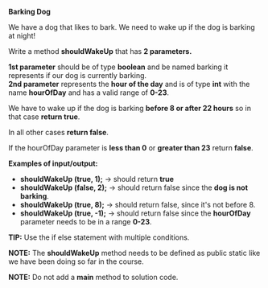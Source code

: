 **Barking Dog**

We have a dog that likes to bark. We need to wake up if the dog is barking at night!

Write a method **shouldWakeUp** that has **2 parameters.**

**1st parameter** should be of type **boolean** and be named  barking it represents if our dog is currently barking.  
**2nd parameter** represents the **hour of the day** and is of type **int** with the name **hourOfDay** and has a valid range of **0-23**.

We have to wake up if the dog is barking **before 8 or after 22 hours** so in that case **return true**.

In all other cases **return false**.

If the hourOfDay parameter is **less than 0** or **greater than 23** return **false**.

**Examples of input/output:**

-   **shouldWakeUp (true, 1);**  →  should return  **true**
-   **shouldWakeUp (false, 2);**  →  should return false since the  **dog is not barking**.
-   **shouldWakeUp (true, 8);**  →  should return false, since it's not before 8.
-   **shouldWakeUp (true, -1);**  →  should return false since the  **hourOfDay** parameter needs to be in a range **0-23**.

**TIP:** Use the if else statement with multiple conditions.

**NOTE:** The **shouldWakeUp** method needs to be defined as  public static ​like we have been doing so far in the course.

**NOTE:** Do not add a **main** method to solution code.